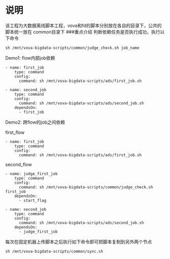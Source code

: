 # 说明
该工程为大数据离线脚本工程，vova和fd的脚本分别放在各自的目录下，公共的脚本统一放在
common目录下
###重点介绍
判断依赖任务是否执行成功，执行以下命令
```
sh /mnt/vova-bigdata-scripts/common/judge_check.sh job_name
```

Demo1: flow内部job依赖
```
- name: first_job
    type: command
    config:
      command: sh /mnt/vova-bigdata-scripts/ads/first_job.sh

- name: second_job
    type: command
    config:
      command: sh /mnt/vova-bigdata-scripts/ads/second_job.sh
    dependsOn:
      - first_job
```

Demo2: 跨flow的job之间依赖

first_flow
```
- name: first_job
    type: command
    config:
      command: sh /mnt/vova-bigdata-scripts/ads/first_job.sh
```

second_flow
```
- name: judge_first_job
    type: command
    config:
      command: sh /mnt/vova-bigdata-scripts/common/judge_check.sh first_job
    dependsOn:
      - start_flag

- name: second_job
    type: command
    config:
      command: sh /mnt/vova-bigdata-scripts/ads/second_job.sh
    dependsOn:
      - judge_first_job
```

每次在固定机器上传脚本之后执行如下命令即可把脚本复制到另外两个节点
```
sh /mnt/vova-bigdata-scripts/common/sync.sh
```
